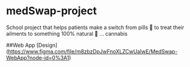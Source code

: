 # medSwap-project
School project that helps patients make a switch from pills 💊 to treat their ailments to something 100% natural 🌱 ... cannabis 

##Web App
[Design] (https://www.figma.com/file/m8zbzDpJwFnoXLZCwUaIwE/MedSwap-WebApp?node-id=0%3A1)

